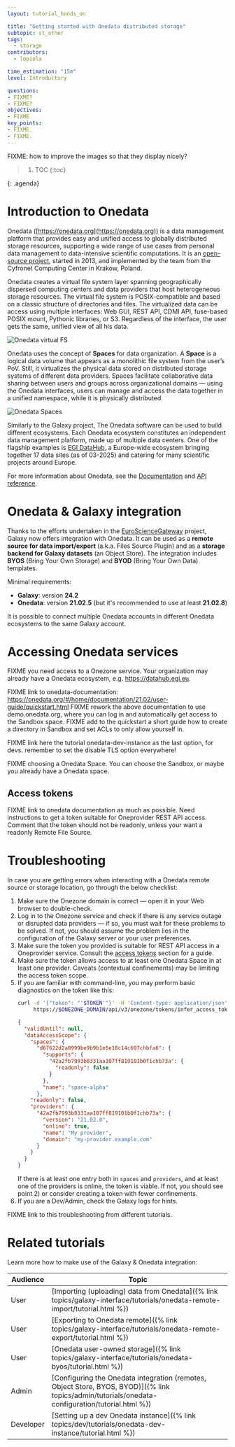 ```yaml
---
layout: tutorial_hands_on

title: "Getting started with Onedata distributed storage"
subtopic: st_other
tags:
  - storage
contributors:
  - lopiola

time_estimation: "15m"
level: Introductory

questions:
- FIXME?
- FIXME?
objectives:
- FIXME
key_points:
- FIXME.
- FIXME.
---
```


FIXME: how to improve the images so that they display nicely?

> <agenda-title></agenda-title>
>
> 1. TOC
> {:toc}
>
{: .agenda}

# Introduction to Onedata

Onedata ([https://onedata.org](https://onedata.org)) is a data management platform that
provides easy and unified access to globally distributed storage resources, supporting a
wide range of use cases from personal data management to data-intensive scientific
computations. It is an [open-source project](https://github.com/onedata), started in 2013,
and implemented by the team from the Cyfronet Computing Center in Krakow, Poland. 

Onedata creates a virtual file system layer spanning geographically dispersed computing
centers and data providers that host heterogeneous storage resources. The virtual file
system is POSIX-compatible and based on a classic structure of directories and files. The
virtualized data can be access using multiple interfaces: Web GUI, REST API, CDMI API,
fuse-based POSIX mount, Pythonic libraries, or S3. Regardless of the interface, the user
gets the same, unified view of all his data.

![Onedata virtual FS](../../images/onedata-getting-started/onedata-virtual-fs.png)

Onedata uses the concept of **Spaces** for data organization. A **Space** is a logical
data volume that appears as a monolithic file system from the user’s PoV. Still, it
virtualizes the physical data stored on distributed storage systems of different data
providers. Spaces facilitate collaborative data sharing between users and groups across
organizational domains — using the Onedata interfaces, users can manage and access the
data together in a unified namespace, while it is physically distributed. 

![Onedata Spaces](../../images/onedata-getting-started/onedata-spaces.png)

Similarly to the Galaxy project, The Onedata software can be used to build different
ecosystems. Each Onedata ecosystem constitutes an independent data management platform, 
made up of multiple data centers. One of the flagship examples is 
[EGI DataHub](https://datahub.egi.eu), a Europe-wide ecosystem bringing together 17
data sites (as of 03-2025) and catering for many scientific projects around Europe.

For more information about Onedata, see the 
[Documentation](https://onedata.org/#/home/documentation) and 
[API reference](https://onedata.org/#/home/api).


# Onedata & Galaxy integration

Thanks to the efforts undertaken in the
[EuroScienceGateway](https://galaxyproject.org/projects/esg/) project, Galaxy
now offers integration with Onedata. It can be used as 
a **remote source for data import/export** (a.k.a. Files Source Plugin) and as 
a **storage backend for Galaxy datasets** (an Object Store). 
The integration includes **BYOS** (Bring Your Own Storage) and 
**BYOD** (Bring Your Own Data) templates.

Minimal requirements:
- **Galaxy**: version **24.2**
- **Onedata**: version **21.02.5** (but it's recommended to use at least **21.02.8**)

It is possible to connect multiple Onedata accounts in different Onedata
ecosystems to the same Galaxy account.


# Accessing Onedata services

FIXME you need access to a Onezone service. Your organization may already
have a Onedata ecosystem, e.g. https://datahub.egi.eu.

FIXME link to onedata-documentation: https://onedata.org/#/home/documentation/21.02/user-guide/quickstart.html
FIXME rework the above documentation to use demo.onedata.org, where you can log in
and automatically get access to the Sandbox space.
FIXME add to the quickstart a short guide how to create a directory in Sandbox
and set ACLs to only allow yourself in.

FIXME link here the tutorial onedata-dev-instance as the last option, for devs.
  remember to set the disable TLS option everywhere!

FIXME choosing a Onedata Space. You can choose the Sandbox, or maybe you already have
a Onedata space.

## Access tokens

FIXME link to onedata documentation as much as possible. Need instructions
to get a token suitable for Oneprovider REST API access. Comment that the
token should not be readonly, unless your want a readonly Remote File Source.


# Troubleshooting

In case you are getting errors when interacting with a Onedata 
remote source or storage location, go through the below checklist:

1. Make sure the Onezone domain is correct — open it in your Web browser to double-check.
2. Log in to the Onezone service and check if there is any service outage or 
   disrupted data providers — if so, you must wait for these problems to be solved. If not,
   you should assume the problem lies in the configuration of the Galaxy server or your
   user preferences.
3. Make sure the token you provided is suitable for REST API access in a Oneprovider
   service. Consult the [access tokens](#access-tokens) section for a guide. 
4. Make sure the token allows access to at least one Onedata Space in at least
   one provider. Caveats (contextual confinements) may be limiting the
   access token scope.
5. If you are familiar with command-line, you may perform basic diagnostics on the
   token like this:
   ```bash
   curl -d '{"token": "'$TOKEN'"}' -H 'Content-type: application/json' \                                                                              130 ↵
        https://$ONEZONE_DOMAIN/api/v3/onezone/tokens/infer_access_token_scope | jq
   ```
   ```json
   {
     "validUntil": null,
     "dataAccessScope": {
       "spaces": {
         "d67622d2a0999be9b9b1e6e18c14c697chbfa6": {
           "supports": {
             "42a2fb7993b8331aa107ff819101b0f1chb73a": {
               "readonly": false
             }
           },
           "name": "space-alpha"
         },
       "readonly": false,
       "providers": {
         "42a2fb7993b8331aa107ff819101b0f1chb73a": {
           "version": "21.02.8",
           "online": true,
           "name": "My provider",
           "domain": "my-provider.example.com"
         }
       }
     }
   }
   ```
   If there is at least one entry both in `spaces` and `providers`, and at least one of
   the providers is online, the token is viable. If not, you should see point 2) or
   consider creating a token with fewer confinements.
6. If you are a Dev/Admin, check the Galaxy logs for hints.

FIXME link to this troubleshooting from different tutorials.



# Related tutorials

Learn more how to make use of the Galaxy & Onedata integration:

| Audience         | Topic                                                                                                                                            |
| ---------------  | -------------------                                                                                                                              |
| User             | [Importing (uploading) data from Onedata]({% link topics/galaxy-interface/tutorials/onedata-remote-import/tutorial.html %})                                  |
| User             | [Exporting to Onedata remote]({% link topics/galaxy-interface/tutorials/onedata-remote-export/tutorial.html %})                                  |
| User             | [Onedata user-owned storage]({% link topics/galaxy-interface/tutorials/onedata-byos/tutorial.html %})                                            |
| Admin            | [Configuring the Onedata integration (remotes, Object Store, BYOS, BYOD)]({% link topics/admin/tutorials/onedata-configuration/tutorial.html %}) |
| Developer        | [Setting up a dev Onedata instance]({% link topics/dev/tutorials/onedata-dev-instance/tutorial.html %})                                          |
